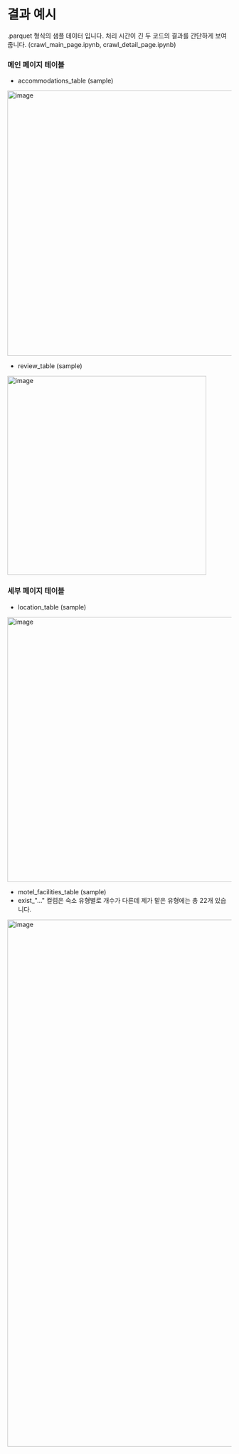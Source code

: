 # 결과 예시
.parquet 형식의 샘플 데이터 입니다.
처리 시간이 긴 두 코드의 결과를 간단하게 보여줍니다. (crawl_main_page.ipynb, crawl_detail_page.ipynb)

### 메인 페이지 테이블
- accommodations_table (sample)
<img width="596" alt="image" src="https://github.com/user-attachments/assets/b765645c-1fd6-421b-843d-6fcf618412b6">

- review_table (sample)
<img width="447" alt="image" src="https://github.com/user-attachments/assets/06e06ed1-1447-46dd-a04e-57c8224e8762">


### 세부 페이지 테이블
- location_table (sample)
<img width="595" alt="image" src="https://github.com/user-attachments/assets/9a1465c2-d4cb-4144-b531-1f0cec1aae1d">

- motel_facilities_table (sample)
- exist_"..." 컬럼은 숙소 유형별로 개수가 다른데 제가 맡은 유형에는 총 22개 있습니다.
<img width="1184" alt="image" src="https://github.com/user-attachments/assets/4c11864f-07a8-4545-93f9-891758279c44">
